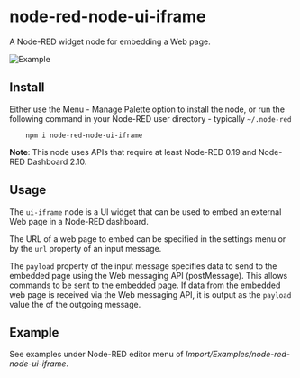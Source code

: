 node-red-node-ui-iframe
=======================

A Node-RED widget node for embedding a Web page.

![Example](https://raw.githubusercontent.com/node-red/node-red-ui-nodes/master/node-red-node-ui-iframe/figs/sample00.png)

Install
-------

Either use the Menu - Manage Palette option to install the node, or
run the following command in your Node-RED user directory - typically `~/.node-red`

        npm i node-red-node-ui-iframe

**Note**: This node uses APIs that require at least Node-RED 0.19 and Node-RED Dashboard 2.10.

Usage
-----

The `ui-iframe` node is a UI widget that can be used to embed an external Web page in a Node-RED dashboard.

The URL of a web page to embed can be specified in the settings menu or by the `url` property of an input message.

The `payload` property of the input message specifies data to send to the embedded page using the Web messaging API (postMessage). This allows commands to be sent to the embedded page. If data from the embedded web page is received via the Web messaging API, it is output as the `payload` value the of the outgoing message.

Example
-------

See examples under Node-RED editor menu of *Import/Examples/node-red-node-ui-iframe*.
